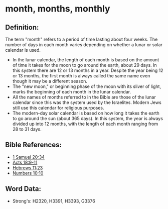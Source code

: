 # month, months, monthly #

## Definition: ##

The term "month" refers to a period of time lasting about four weeks. The number of days in each month varies depending on whether a lunar or solar calendar is used.

* In the lunar calendar, the length of each month is based on the amount of time it takes for the moon to go around the earth, about 29 days. In this system there are 12 or 13 months in a year. Despite the year being 12 or 13 months, the first month is always called the same name even though it may be a different season. 
* The "new moon," or beginning phase of the moon with its sliver of light, marks the beginning of each month in the lunar calendar.
* All the names of months referred to in the Bible are those of the lunar calendar since this was the system used by the Israelites. Modern Jews still use this calendar for religious purposes.
* The modern-day solar calendar is based on how long it takes the earth to go around the sun (about 365 days). In this system, the year is always divided up into 12 months, with the length of each month ranging from 28 to 31 days.

## Bible References: ##

* [1 Samuel 20:34](rc://en/tn/help/1sa/20/34)
* [Acts 18:9-11](rc://en/tn/help/act/18/09)
* [Hebrews 11:23](rc://en/tn/help/heb/11/23)
* [Numbers 10:10](rc://en/tn/help/num/10/10)

## Word Data: ##

* Strong's: H2320, H3391, H3393, G3376
